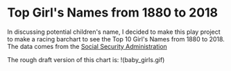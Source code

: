 # Top Girl's Names from 1880 to 2018

In discussing potential children's name, I decided to make this play project to make a racing barchart to see the Top 10 Girl's Names from 1880 to 2018.  The data comes from the [Social Security Administration](https://www.ssa.gov/oact/babynames/names.zip)

The rough draft version of this chart is:
!(baby_girls.gif)

